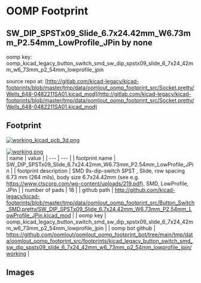 # OOMP Footprint  
## SW_DIP_SPSTx09_Slide_6.7x24.42mm_W6.73mm_P2.54mm_LowProfile_JPin  by none  
  
oomp key: oomp_kicad_legacy_button_switch_smd_sw_dip_spstx09_slide_6_7x24_42mm_w6_73mm_p2_54mm_lowprofile_jpin  
  
source repo at: [http://gitlab.com/kicad-legacy/kicad-footprints/blob/master/tmp/data/oomlout_oomp_footprint_src/Socket.pretty/Wells_648-0482211SA01.kicad_mod](http://gitlab.com/kicad-legacy/kicad-footprints/blob/master/tmp/data/oomlout_oomp_footprint_src/Socket.pretty/Wells_648-0482211SA01.kicad_mod)  
## Footprint  
  
[![working_kicad_pcb_3d.png](working_kicad_pcb_3d_600.png)](working_kicad_pcb_3d.png)  
  
[![working.png](working_600.png)](working.png)  
| name | value | 
| --- | --- | 
| footprint name | SW_DIP_SPSTx09_Slide_6.7x24.42mm_W6.73mm_P2.54mm_LowProfile_JPin | 
| footprint description | SMD 9x-dip-switch SPST , Slide, row spacing 6.73 mm (264 mils), body size 6.7x24.42mm (see e.g. https://www.ctscorp.com/wp-content/uploads/219.pdf), SMD, LowProfile, JPin | 
| number of pads | 18 | 
| github path | http://github.com/kicad-legacy/kicad-footprints/blob/master/tmp/data/oomlout_oomp_footprint_src/Button_Switch_SMD.pretty/SW_DIP_SPSTx09_Slide_6.7x24.42mm_W6.73mm_P2.54mm_LowProfile_JPin.kicad_mod | 
| oomp key | oomp_kicad_legacy_button_switch_smd_sw_dip_spstx09_slide_6_7x24_42mm_w6_73mm_p2_54mm_lowprofile_jpin | 
| oomp bot github | https://github.com/oomlout/oomlout_oomp_footprint_bot/tree/main/tmp/data/oomlout_oomp_footprint_src/footprints/kicad_legacy_button_switch_smd_sw_dip_spstx09_slide_6_7x24_42mm_w6_73mm_p2_54mm_lowprofile_jpin/working | 
## Images  
